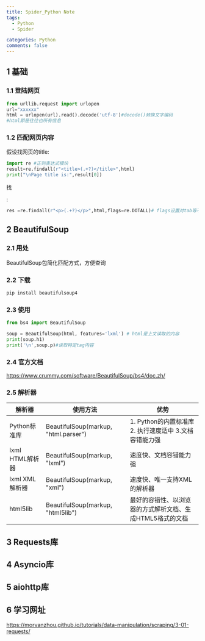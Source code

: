 ```yaml
---
title: Spider_Python Note
tags:
  - Python
  - Spider

categories: Python
comments: false
---
```




## 1 基础

### 1.1 登陆网页

```python
from urllib.request import urlopen
url="xxxxxx"
html = urlopen(url).read().decode('utf-8')#decode()转换文字编码
#html即是往往也所有信息
```

### 1.2 匹配网页内容

假设找网页的title:

```python
import re #正则表达式模块
result=re.findall(r"<title>(.+?)</title>",html)
print("\nPage title is:",result[0])
```

找<p>:

```python
res =re.findall(r"<p>(.+?)</p>",html,flags=re.DOTALL)# flags设置对tab等不敏感
```

## 2 BeautifulSoup

### 2.1 用处

BeautifulSoup包简化匹配方式，方便查询

### 2.2 下载

```bash
pip install beautifulsoup4
```

### 2.3 使用

```python
from bs4 import BeautifulSoup

soup = BeautifulSoup(html, features='lxml') # html是上文读取的内容
print(soup.h1)
print('\n',soup.p)#读取特定tag内容
```

### 2.4 官方文档

https://www.crummy.com/software/BeautifulSoup/bs4/doc.zh/

### 2.5  解析器

| 解析器          | 使用方法                             | 优势                                                      |
| --------------- | ------------------------------------ | --------------------------------------------------------- |
| Python标准库    | BeautifulSoup(markup, "html.parser") | 1. Python的内置标准库 2. 执行速度适中 3.文档容错能力强    |
| lxml HTML解析器 | BeautifulSoup(markup, "lxml")        | 速度快、文档容错能力强                                    |
| lxml XML解析器  | BeautifulSoup(markup, "xml")         | 速度快、唯一支持XML的解析器                               |
| html5lib        | BeautifulSoup(markup, "html5lib")    | 最好的容错性、以浏览器的方式解析文档、生成HTML5格式的文档 |

## 3 Requests库

## 4 Asyncio库

## 5 aiohttp库



## 6 学习网址

https://morvanzhou.github.io/tutorials/data-manipulation/scraping/3-01-requests/